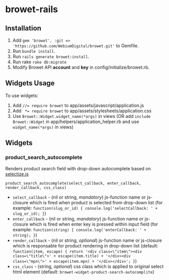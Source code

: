 # browet-rails

## Installation
1. Add `gem 'browet', :git => 'https://github.com/WebiumDigital/browet.git'` to Gemfile.
2. Run `bundle install`.
3. Run `rails generate browet:install`.
4. Run rake `rake db:migrate`
5. Modify Browet API **account** and **key** in config/initialize/browet.rb.

## Widgets Usage
To use widgets:
1. Add `//= require browet` to app/assets/javascript/application.js
2. Add ` *= require browet` to app/assets/stylesheets/application.css  
3. Use `Browet::Widget.widget_name(*args)` in views (OR add `include Browet::Widget` in app/helpers/application_helper.rb and use `widget_name(*args)` in views)

## Widgets
### product_search_autocomplete
Renders product search field with drop-down autocomplete based on [selectize.js](https://github.com/brianreavis/selectize.js)

`product_search_autocomplete(select_callback, enter_callback, render_callback, css_class)`
  - `select_callback` - (nil or string, _mandatory_) js-function name or js-closure which is fired when product is selected from drop-down list (for example: `function(slug_or_id) { console.log('selectCallback: ' + slug_or_id); }`)
  - `enter_callback` - (nil or string, _mandatory_) js-function name or js-closure which is fired when enter key is pressed within input field (for example: `function(string) { console.log('enterCallback: ' + string); }`)
  - `render_callback` - (nil or string, _optional_) js-function name or js-closure which is responsable for product rendering in drop-down list (default: `function(item, escape) { return '<div class=\"item\"><div class=\"title\">' + escape(item.title) + '</div><div class=\"mpn\">' + escape(item.mpn) + '</div></div>'; }`)
  - `css_class` - (string, _optional_) css class which is applied to original select html element (default: `browet-widget-product-search-autocomplite`)
